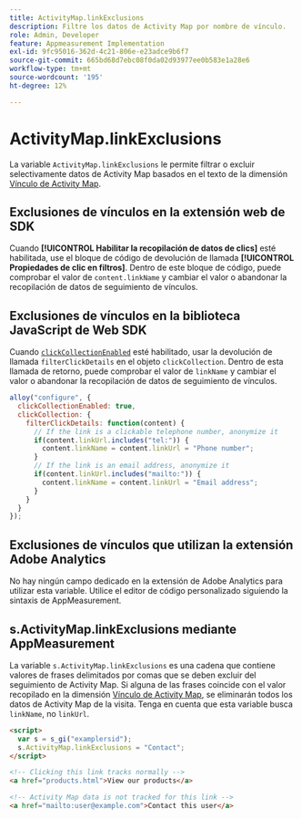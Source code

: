 ```yaml
---
title: ActivityMap.linkExclusions
description: Filtre los datos de Activity Map por nombre de vínculo.
role: Admin, Developer
feature: Appmeasurement Implementation
exl-id: 9fc95016-362d-4c21-806e-e23adce9b6f7
source-git-commit: 665bd68d7ebc08f0da02d93977ee0b583e1a28e6
workflow-type: tm+mt
source-wordcount: '195'
ht-degree: 12%

---
```


# ActivityMap.linkExclusions

La variable `ActivityMap.linkExclusions` le permite filtrar o excluir selectivamente datos de Activity Map basados en el texto de la dimensión [Vínculo de Activity Map](/help/components/dimensions/activity-map-link.md).

## Exclusiones de vínculos en la extensión web de SDK

Cuando **[!UICONTROL Habilitar la recopilación de datos de clics]** esté habilitada, use el bloque de código de devolución de llamada **[!UICONTROL Propiedades de clic en filtros]**. Dentro de este bloque de código, puede comprobar el valor de `content.linkName` y cambiar el valor o abandonar la recopilación de datos de seguimiento de vínculos.

## Exclusiones de vínculos en la biblioteca JavaScript de Web SDK

Cuando [`clickCollectionEnabled`](https://experienceleague.adobe.com/es/docs/experience-platform/web-sdk/commands/configure/clickcollectionenabled) esté habilitado, usar la devolución de llamada `filterClickDetails` en el objeto `clickCollection`. Dentro de esta llamada de retorno, puede comprobar el valor de `linkName` y cambiar el valor o abandonar la recopilación de datos de seguimiento de vínculos.

```js
alloy("configure", {
  clickCollectionEnabled: true,
  clickCollection: {
    filterClickDetails: function(content) {
      // If the link is a clickable telephone number, anonymize it
      if(content.linkUrl.includes("tel:")) {
        content.linkName = content.linkUrl = "Phone number";
      }
      // If the link is an email address, anonymize it
      if(content.linkUrl.includes("mailto:")) {
        content.linkName = content.linkUrl = "Email address";
      }
    }
  }
});
```

## Exclusiones de vínculos que utilizan la extensión Adobe Analytics

No hay ningún campo dedicado en la extensión de Adobe Analytics para utilizar esta variable. Utilice el editor de código personalizado siguiendo la sintaxis de AppMeasurement.

## s.ActivityMap.linkExclusions mediante AppMeasurement

La variable `s.ActivityMap.linkExclusions` es una cadena que contiene valores de frases delimitados por comas que se deben excluir del seguimiento de Activity Map. Si alguna de las frases coincide con el valor recopilado en la dimensión [Vínculo de Activity Map](/help/components/dimensions/activity-map-link.md), se eliminarán todos los datos de Activity Map de la visita. Tenga en cuenta que esta variable busca `linkName`, no `linkUrl`.

```html
<script>
  var s = s_gi("examplersid");
  s.ActivityMap.linkExclusions = "Contact";
</script>

<!-- Clicking this link tracks normally -->
<a href="products.html">View our products</a>

<!-- Activity Map data is not tracked for this link -->
<a href="mailto:user@example.com">Contact this user</a>
```
